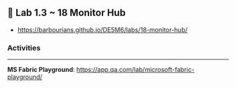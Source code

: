 ## 🧪 Lab 1.3 ~ 18 Monitor Hub

- https://barbourians.github.io/DE5M6/labs/18-monitor-hub/

### Activities

<hr>

**MS Fabric Playground**: https://app.qa.com/lab/microsoft-fabric-playground/
